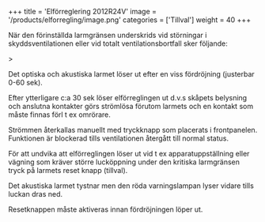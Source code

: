 +++
title = 'Elförreglering 2012R24V'
image = '/products/elforregling/image.png'
categories = ['Tillval']
weight = 40
+++

När den förinställda larmgränsen underskrids vid störningar i skyddsventilationen eller vid totalt ventilationsbortfall sker följande:

<!--more-->>

Det optiska och akustiska larmet löser ut efter en viss fördröjning (justerbar 0-60 sek).

Efter ytterligare c:a 30 sek löser elförreglingen ut d.v.s skåpets belysning och anslutna kontakter görs strömlösa förutom larmets och en kontakt som måste finnas förl t ex omrörare.

Strömmen återkallas manuellt med tryckknapp som placerats i frontpanelen. Funktionen är blockerad tills ventilationen återgått till normal status.

För att undvika att elförreglingen löser ut vid t ex apparatuppställning eller vägning som kräver större lucköppning under den kritiska larmgränsen tryck på larmets reset knapp (tillval).

Det akustiska larmet tystnar men den röda varningslampan lyser vidare tills luckan dras ned.

Resetknappen måste aktiveras innan fördröjningen löper ut.
